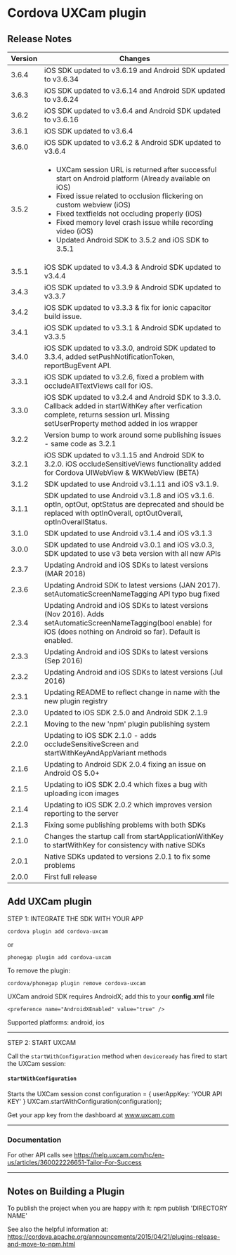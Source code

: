 # Cordova UXCam plugin

## Release Notes ##

Version | Changes
--------|--------
3.6.4   | iOS SDK updated to v3.6.19 and Android SDK updated to v3.6.34
3.6.3   | iOS SDK updated to v3.6.14 and Android SDK updated to v3.6.24
3.6.2   | iOS SDK updated to v3.6.4 and Android SDK updated to v3.6.16
3.6.1   | iOS SDK updated to v3.6.4
3.6.0   | iOS SDK updated to v3.6.2 & Android SDK updated to v3.6.4
3.5.2   | <ul><li>UXCam session URL is returned after successful start on Android platform (Already available on iOS)</li><li>Fixed issue related to occlusion flickering on custom webview (iOS)</li><li>Fixed textfields not occluding properly (iOS)</li><li>Fixed memory level crash issue while recording video (iOS)</li><li>Updated Android SDK to 3.5.2 and iOS SDK to 3.5.1</li></ul> |
3.5.1   | iOS SDK updated to v3.4.3 & Android SDK updated to v3.4.4
3.4.3	| iOS SDK updated to v3.3.9 & Android SDK updated to v3.3.7
3.4.2	| iOS SDK updated to v3.3.3 & fix for ionic capacitor build issue.
3.4.1	| iOS SDK updated to v3.3.1 & Android SDK updated to v3.3.5
3.4.0	| iOS SDK updated to v3.3.0, android SDK updated to 3.3.4, added setPushNotificationToken, reportBugEvent API.
3.3.1	| iOS SDK updated to v3.2.6, fixed a problem with occludeAllTextViews call for iOS.
3.3.0	| iOS SDK updated to v3.2.4 and Android SDK to 3.3.0. Callback added in startWithKey after verfication complete, returns session url. Missing setUserProperty method added in ios wrapper
3.2.2	| Version bump to work around some publishing issues - same code as 3.2.1
3.2.1	| iOS SDK updated to v3.1.15 and Android SDK to 3.2.0. iOS occludeSensitiveViews functionality added for Cordova UIWebView & WKWebView (BETA)
3.1.2	| SDK updated to use Android v3.1.11 and iOS v3.1.9.
3.1.1	| SDK updated to use Android v3.1.8 and iOS v3.1.6. optIn, optOut, optStatus are deprecated and should be replaced with optInOverall, optOutOverall, optInOverallStatus.
3.1.0	| SDK updated to use Android v3.1.4 and iOS v3.1.3
3.0.0	| SDK updated to use Android v3.0.1 and iOS v3.0.3, SDK updated to use v3 beta version with all new APIs
2.3.7	| Updating Android and iOS SDKs to latest versions (MAR 2018)
2.3.6	| Updating Android SDK to latest versions (JAN 2017). setAutomaticScreenNameTagging API typo bug fixed
2.3.4	| Updating Android and iOS SDKs to latest versions (Nov 2016). Adds setAutomaticScreenNameTagging(bool enable) for iOS (does nothing on Android so far). Default is enabled.
2.3.3	| Updating Android and iOS SDKs to latest versions (Sep 2016)
2.3.2	| Updating Android and iOS SDKs to latest versions (Jul 2016)
2.3.1	| Updating README to reflect change in name with the new plugin registry
2.3.0	| Updated to iOS SDK 2.5.0 and Android SDK 2.1.9
2.2.1	| Moving to the new 'npm' plugin publishing system
2.2.0	| Updating to iOS SDK 2.1.0 - adds occludeSensitiveScreen and startWithKeyAndAppVariant methods
2.1.6	| Updating to Android SDK 2.0.4 fixing an issue on Android OS 5.0+
2.1.5	| Updating to iOS SDK 2.0.4 which fixes a bug with uploading icon images
2.1.4   | Updating to iOS SDK 2.0.2 which improves version reporting to the server
2.1.3   | Fixing some publishing problems with both SDKs
2.1.0   | Changes the startup call from startApplicationWithKey to startWithKey for consistency with native SDKs
2.0.1   | Native SDKs updated to versions 2.0.1 to fix some problems
2.0.0	| First full release

## Add UXCam plugin

STEP 1: INTEGRATE THE SDK WITH YOUR APP

    cordova plugin add cordova-uxcam

or

    phonegap plugin add cordova-uxcam

To remove the plugin:

    cordova/phonegap plugin remove cordova-uxcam

UXCam android SDK requires AndroidX; add this to your **config.xml** file

    <preference name="AndroidXEnabled" value="true" />

Supported platforms: android, ios

---

STEP 2: START UXCAM

Call the `startWithConfiguration` method when `deviceready` has fired to start the UXCam session:

#### `startWithConfiguration`

Starts the UXCam session
const configuration = {
    userAppKey: 'YOUR API KEY'
}
UXCam.startWithConfiguration(configuration);

Get your app key from the dashboard at www.uxcam.com

---

### Documentation

For other API calls see https://help.uxcam.com/hc/en-us/articles/360022226651-Tailor-For-Success

---

## Notes on Building a Plugin

To publish the project when you are happy with it: npm publish 'DIRECTORY NAME'

See also the helpful information
at: https://cordova.apache.org/announcements/2015/04/21/plugins-release-and-move-to-npm.html

